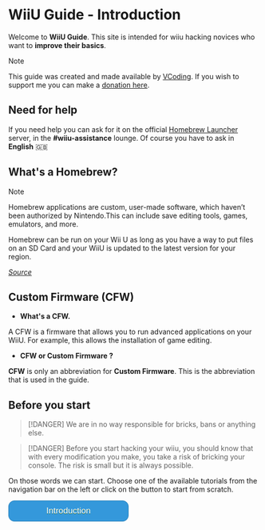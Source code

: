 # WiiU Guide - Introduction

Welcome to **WiiU Guide**. This site is intended for wiiu hacking novices who want to **improve their basics**.

> [!NOTE]
> This guide was created and made available by [VCoding](https://github.com/vincent-coding). If you wish to support me you can make a [donation here](https://www.buymeacoffee.com/VCoding).

## Need for help

If you need help you can ask for it on the official [Homebrew Launcher](https://discord.com/invite/C29hYvh) server, in the **#wiiu-assistance** lounge.
Of course you have to ask in **English** 🇬🇧

## What's a Homebrew?

> [!NOTE]
> Homebrew applications are custom, user-made software, which haven’t been authorized by Nintendo.This can include save editing tools, games, emulators, and more.
>
> Homebrew can be run on your Wii U as long as you have a way to put files on an SD Card and your WiiU is updated to the latest version for your region.
>
>*[Source](https://wiiu.hacks.guide/#/)*

## Custom Firmware (CFW)

- **What's a CFW.**

A CFW is a firmware that allows you to run advanced applications on your WiiU. For example, this allows the installation of game editing.

- **CFW or Custom Firmware ?**

**CFW** is only an abbreviation for **Custom Firmware**. This is the abbreviation that is used in the guide.

## Before you start

> [!DANGER]
> We are in no way responsible for bricks, bans or anything else.

> [!DANGER]
> Before you start hacking your wiiu, you should know that with every modification you make, you take a risk of bricking your console. The risk is small but it is always possible.

On those words we can start.
Choose one of the available tutorials from the navigation bar on the left or click on the button to start from scratch.

[<button name="button" style="background-color:#3498db;border-radius:12px;border:1px solid #2980b9;display:inline-block;cursor:pointer;color:#ffffff;font-size:17px;padding:10px 75px;text-decoration:none;text-shadow:0px 1px 0px #2f6627;">Introduction</button>](introduction.md)